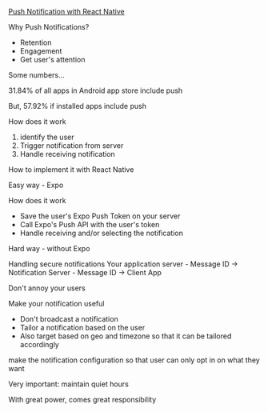 
[Push Notification with React Native](https://www.youtube.com/watch?v=XCk31D5vY0U&index=1&list=WL)

Why Push Notifications?
- Retention
- Engagement
- Get user's attention

Some numbers...

31.84% of all apps in Android
app store include push

But, 57.92% if installed apps include push

How does it work
1. identify the user
2. Trigger notification from server
3. Handle receiving notification

How to implement it with React Native

Easy way - Expo

How does it work 
- Save the user's Expo Push Token on your server
- Call Expo's Push API with the user's token
- Handle receiving and/or selecting the notification

Hard way - without Expo


Handling secure notifications
Your application server - Message ID -> Notification Server - Message ID -> Client App

Don't annoy your users

Make your notification useful
- Don't broadcast a notification
- Tailor a notification based on the user
- Also target based on geo and timezone so that it can be tailored accordingly

make the notification configuration so that user can only opt in on what they want

Very important: maintain quiet hours

With great power, comes great responsibility



